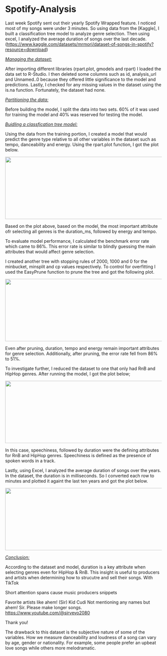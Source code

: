 # Spotify-Analysis


Last week Spotify sent out their yearly Spotify Wrapped feature. I noticed most of my songs were under 3 minutes. So using data from the [Kaggle], I built a classification tree model to analyze genre selection. Then using excel, I analyzed the average duration of songs over the last decade.  (https://www.kaggle.com/datasets/mrmorj/dataset-of-songs-in-spotify?resource=download) 


<ins>*Managing the dataset:*</ins>

After importing different libraries (rpart.plot, gmodels and rpart) I loaded the data set to R-Studio. I then deleted some columns such as id, analysis_url and Unnamed..0 because they offered little significance to the model and predictions. Lastly, I checked for any missing values in the dataset using the is.na function. Fortunately, the dataset had none. 

<ins>*Partitioning the data:*</ins>

Before building the model, I split the data into two sets. 60% of it was used for training the model and 40% was reserved for testing the model. 

<ins>*Buidling a classfication tree model:*</ins>

Using the data from the training portion, I created a model that would predict the genre type relative to all other variables in the dataset such as tempo, danceability and energy. Using the rpart.plot function, I got the plot below. 


<p align="center">
  <img width="600" height="200" src="https://github.com/jackfrost68/Spotify_Analysis/blob/69576ed22747e9916ed78a6d6f4bacc70308b81e/Default%20Tree.jpeg">
</p>

Based on the plot above, based on the model, the most important attribute ofr selecting all genres is the duration_ms, followed by energy and tempo. 

To evaluate model performance, I calculated the benchmark error rate which came to 86%. This error rate is similar to blindly guessing the main attributes that would affect genre selection. 

I created another tree with stopping rules of 2000, 1000 and 0 for the minbucket, minsplit and cp values respectively. To control for overfitting I used the EasyPrune function to prune the tree and got the following plot. 

<p align="center">
  <img width="600" height="200" src="https://github.com/jackfrost68/Spotify_Analysis/blob/c7b32960c90e1d7637ac9015d4568e49243c630d/Tree%202%20Clearer.png">
</p>


Even after pruning, duration, tempo and energy remain important attributes for genre selection. Additionally, after pruning, the error rate fell from 86% to 51%. 

To investigate further, I reduced the dataset to one that only had RnB and HipHop genres. After running the model, I got the plot below;

<p align="center">
  <img width="600" height="200" src="https://github.com/jackfrost68/Spotify_Analysis/blob/57f678bb30e428f3ee9d3c40a774d4d956048328/HipHop%20&%20RnB%20tree.jpeg">
</p>

In this case, speechiness, followed by duration were the defining attributes for RnB and HipHop genres. Speechiness is defined as the presence of spoken words in a track.

Lastly, using Excel, I analyzed the average duration of songs over the years. In the dataset, the duration is in milliseconds. So I converted each row to minutes and plotted it againt the last ten years and got the plot below. 

<p align="center">
  <img width="600" height="200" src="https://github.com/jackfrost68/Spotify_Analysis/blob/e1d554d1aeb205d79feb4d00499808b25c021caf/Avg%20Duration%20of%20songs%20over%20the%20years.png">
</p>



<ins>*Conclusion:*</ins>

According to the dataset and model, duration is a key attribute when selecting genres even for HipHop & RnB. This insight is useful to producers and artists when determining how to strucutre and sell their songs. With TikTok 


  Short attention spans cause music producers snippets 

Favorite artists like ahem! (Sir) Kid Cudi Not mentioning any names but ahem! Sir. Please make longer songs. https://www.youtube.com/@sirvevo2080

Thank you! 


The drawback to this dataset is the subjective nature of some of the variables. How we measure danceability and loudness of a song can vary by age, gender or nationality. For example, some people prefer an upbeat love songs while others more melodramatic. 
